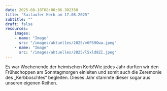 ```yaml
---
date: 2025-08-18T08:00:06.302350
title: "Sailaufer Kerb am 17.08.2025"
subtitle: ""
draft: false
resources:
    images:
    - name: "Image"
      src: "/images/aktuelles/2025/v6PS9Owa.jpeg"
    - name: "Image"
      src: "/images/aktuelles/2025/l5xld8ZI.jpeg"
---
```


Es war Wochenende der heimischen Kerb!Wie jedes Jahr durften wir den Frühschoppen am Sonntagmorgen einleiten und somit auch die Zeremonie des „Kerbboschtes“ begleiten. Dieses Jahr stammte dieser sogar aus unseren eigenen Reihen.

